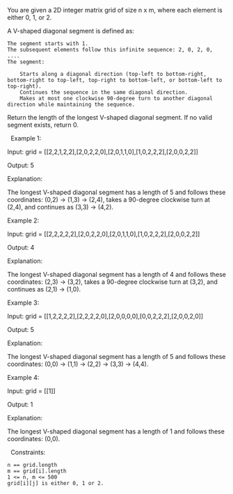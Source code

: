 You are given a 2D integer matrix grid of size n x m, where each element is either 0, 1, or 2.

A V-shaped diagonal segment is defined as:


	The segment starts with 1.
	The subsequent elements follow this infinite sequence: 2, 0, 2, 0, ....
	The segment:
	
		Starts along a diagonal direction (top-left to bottom-right, bottom-right to top-left, top-right to bottom-left, or bottom-left to top-right).
		Continues the sequence in the same diagonal direction.
		Makes at most one clockwise 90-degree turn to another diagonal direction while maintaining the sequence.
	
	


Return the length of the longest V-shaped diagonal segment. If no valid segment exists, return 0.

 
Example 1:


Input: grid = [[2,2,1,2,2],[2,0,2,2,0],[2,0,1,1,0],[1,0,2,2,2],[2,0,0,2,2]]

Output: 5

Explanation:



The longest V-shaped diagonal segment has a length of 5 and follows these coordinates: (0,2) → (1,3) → (2,4), takes a 90-degree clockwise turn at (2,4), and continues as (3,3) → (4,2).


Example 2:


Input: grid = [[2,2,2,2,2],[2,0,2,2,0],[2,0,1,1,0],[1,0,2,2,2],[2,0,0,2,2]]

Output: 4

Explanation:



The longest V-shaped diagonal segment has a length of 4 and follows these coordinates: (2,3) → (3,2), takes a 90-degree clockwise turn at (3,2), and continues as (2,1) → (1,0).


Example 3:


Input: grid = [[1,2,2,2,2],[2,2,2,2,0],[2,0,0,0,0],[0,0,2,2,2],[2,0,0,2,0]]

Output: 5

Explanation:



The longest V-shaped diagonal segment has a length of 5 and follows these coordinates: (0,0) → (1,1) → (2,2) → (3,3) → (4,4).


Example 4:


Input: grid = [[1]]

Output: 1

Explanation:

The longest V-shaped diagonal segment has a length of 1 and follows these coordinates: (0,0).


 
Constraints:


	n == grid.length
	m == grid[i].length
	1 <= n, m <= 500
	grid[i][j] is either 0, 1 or 2.

